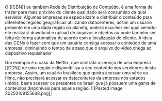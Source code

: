 O [[CDN]] ou também Rede de Distribuição de Conteúdo, é uma forma de trazer para mais próximo do cliente qual dado será consumido de qual servidor.
Algumas empresas se especializam e distribuir o conteúdo para diferentes regiões geográficas utilizando datacenteres, assim um usuário presente em uma dada região do planeta, poderá escolher em qual servidor ele realizará download e upload de arquivos e objetos ou pode também ser feita de forma automática de acordo com a localização do cliente.
A ideia das CDNs é fazer com que um usuário consiga acessar o conteúdo de uma empresa, diminuindo o tempo de atraso que o arquivo do vídeo chega ao dispositivo requisitador. 

Um exemplo é o caso da Netflix, que contrata o serviço de uma empresa [[CDN]] de uma região e disponibiliza o seu conteúdo nos servidores desta empresa. Assim, um usuário brasileiro que queira acessar uma série ou filme, não precisará acessar os datacenteres da empresa nos estados unidos, basta acessar os presentes no brasil que já possuem uma gama de conteúdos disponíveis para aquela região.
![[Pasted image 20250109155608.png]]